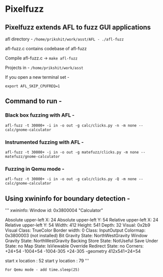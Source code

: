 # Pixelfuzz

## Pixelfuzz extends AFL to fuzz GUI applications

afl directory - `/home/prikshit/work/asst/AFL - ./afl-fuzz`

afl-fuzz.c contains codebase of afl-fuzz

Compile afl-fuzz.c -> `make afl-fuzz`

Projects in - `/home/prikshit/work/asst`

If you open a new terminal set -

`export AFL_SKIP_CPUFREQ=1`

## Command to run -

### Black box fuzzing with AFL -

`afl-fuzz -t 30000+ -i in -o out -g calc/clicks.py -n -m none -- calc/gnome-calculator`

### Instrumented fuzzing with AFL -

`afl-fuzz -t 30000+ -i in -o out -g matefuzz/clicks.py -m none -- matefuzz/gnome-calculator`

### Fuzzing in Qemu mode -

`afl-fuzz -t 30000+ -i in -o out -g calc/clicks.py -Q -m none -- calc/gnome-calculator`

## Using xwininfo for boundary detection -

'''
xwininfo: Window id: 0x3800004 "Calculator"

Absolute upper-left X: 24
Absolute upper-left Y: 54
Relative upper-left X: 24
Relative upper-left Y: 54
Width: 412
Height: 541
Depth: 32
Visual: 0x2b9
Visual Class: TrueColor
Border width: 0
Class: InputOutput
Colormap: 0x3800003 (not installed)
Bit Gravity State: NorthWestGravity
Window Gravity State: NorthWestGravity
Backing Store State: NotUseful
Save Under State: no
Map State: IsViewable
Override Redirect State: no
Corners: +24+54 -1004+54 -1004-305 +24-305
-geometry 412x541+24+54

start x location : 52
start y location : 79
'''

`For Qemu mode - add time.sleep(25)`
